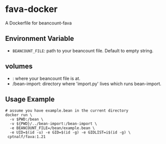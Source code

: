 # fava-docker
A Dockerfile for beancount-fava

## Environment Variable

- `BEANCOUNT_FILE`: path to your beancount file. Default to empty string.

## volumes

- <any>: where your beancount file is at.
- /bean-import: directory where 'import.py' lives which runs bean-import.

## Usage Example

```
# assume you have example.bean in the current directory
docker run \
  -v $PWD:/bean \
  -v ${PWD}/../bean-import:/bean-import \
  -e BEANCOUNT_FILE=/bean/example.bean \
  -e UID=$(id -u) -e GID=$(id -g) -e GIDLIST=i$(id -g) \
 cptnalf/fava:1.21
```

